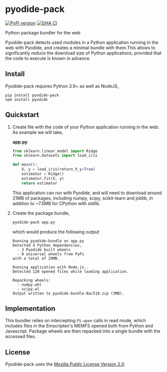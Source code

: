 # pyodide-pack

[![PyPi version](https://img.shields.io/pypi/v/pyodide-pack.svg)](https://pypi.org/project/pyodide-pack)
[![GHA CI](https://github.com/rth/pyodide-pack/actions/workflows/main.yml/badge.svg?branch=main)](https://github.com/rth/pyodide-pack/actions/workflows/main.yml)

Python package bundler for the web

Pyodide-pack detects used modules in a Python application running in the web with Pyodide, and creates a minimal bundle with them.This allows to significantly reduce the download size of Python applications, provided that the code to execute is known in advance.

## Install

Pyodide-pack requires Python 3.9+ as well as NodeJS,
```
pip install pyodide-pack
npm install pyodide
```

## Quickstart

1. Create file with the code of your Python application running in the web. As example we will take,
   
   **app.py**
   ```py
   from sklearn.linear_model import Ridge
   from sklearn.datasets import load_iris

   def main():
       X, y = load_iris(return_X_y=True)
       estimator = Ridge()
       estimator.fit(X, y)
       return estimator
   ```
   This application can run with Pyodide, and will need to download around 21MB of packages, including numpy, scipy, scikit-learn and joblib, in addition to ~7.5MB for CPython with stdlib. 

2. Create the package bundle,
   ```bash
   pyodide-pack app.py
   ```   
   which would produce the following output
   ```
   Running pyodide-bundle on app.py
   Detected 4 Python dependencies, 
     - 3 Pyodide built wheels
     - 0 universal wheels from PyPi
   with a total of 29MB.

   Running application with Node.js..
   Detected 120 opened files while loading application.

   Repacking wheels:
     - numpy.whl
     - scipy.wl 
   Output written to pyodide-bundle-8ac519.zip (3MB).
   ```
   

## Implementation

This bundler relies on intercepting `FS.open` calls in read mode, which includes files in the Emscripten's MEMFS opened both from Python and Javascript. Package wheels are then repacked into a single bundle with the accessed files.


## License

Pyodide-pack uses the [Mozilla Public License Version 2.0](https://choosealicense.com/licenses/mpl-2.0/).
